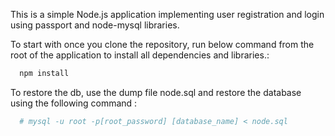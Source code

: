This is a simple Node.js application implementing user registration and login using passport and node-mysql libraries.

To start with once you clone the repository, run below command from the root of the application to install all
dependencies and libraries.:

```sh
  npm install
``` 

To restore the db, use the dump file node.sql and restore the database using the following command :

```sh
  # mysql -u root -p[root_password] [database_name] < node.sql
``` 


